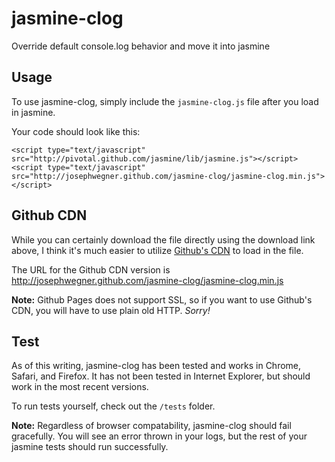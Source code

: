 jasmine-clog
============

Override default console.log behavior and move it into jasmine

Usage
-----

To use jasmine-clog, simply include the `jasmine-clog.js` file after you load in jasmine.  

Your code should look like this:

	<script type="text/javascript" src="http://pivotal.github.com/jasmine/lib/jasmine.js"></script>
	<script type="text/javascript" src="http://josephwegner.github.com/jasmine-clog/jasmine-clog.min.js"></script>

Github CDN
----------

While you can certainly download the file directly using the download link above, I think it's much easier to utilize [Github's CDN](http://code.lancepollard.com/github-as-a-cdn/) to load in the file.  

The URL for the Github CDN version is http://josephwegner.github.com/jasmine-clog/jasmine-clog.min.js

**Note:** Github Pages does not support SSL, so if you want to use Github's CDN, you will have to use plain old HTTP.  *Sorry!*

Test
----

As of this writing, jasmine-clog has been tested and works in Chrome, Safari, and Firefox.  It has not been tested in Internet Explorer, but should work in the most recent versions.

To run tests yourself, check out the `/tests` folder.

**Note:** Regardless of browser compatability, jasmine-clog should fail gracefully.  You will see an error thrown in your logs, but the rest of your jasmine tests should run successfully.

